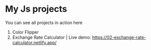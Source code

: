 # My Js projects

You can see all projects in action here

1. Color Flipper
2. Exchange Rate Calculator | Live demo: https://02-exchange-rate-calculator.netlify.app/
